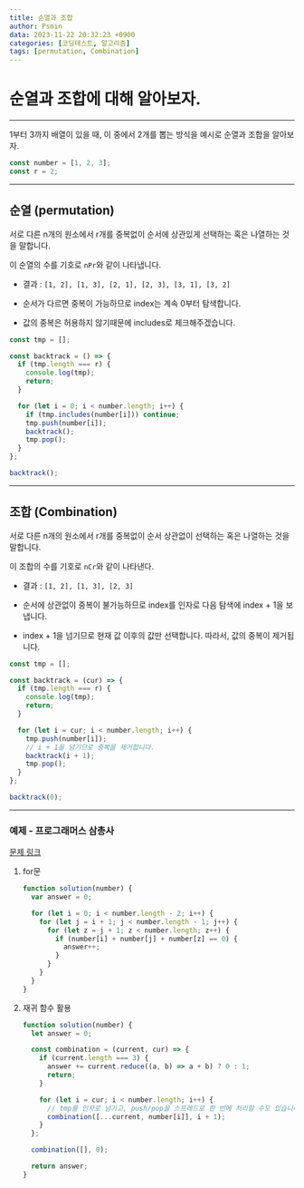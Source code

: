 ```yaml
---
title: 순열과 조합
author: Psmin
data: 2023-11-22 20:32:23 +0900
categories: [코딩테스트, 알고리즘]
tags: [permutation, Combination]
---
```


# 순열과 조합에 대해 알아보자.

---

1부터 3까지 배열이 있을 때, 이 중에서 2개를 뽑는 방식을 예시로 순열과 조합을 알아보자.

```js
const number = [1, 2, 3];
const r = 2;
```

---

## 순열 (permutation)

서로 다른 n개의 원소에서 r개를 중복없이 순서에 상관있게 선택하는 혹은 나열하는 것을 말합니다.

이 순열의 수를 기호로 `nPr`와 같이 나타냅니다.

- 결과 : `[1, 2], [1, 3], [2, 1], [2, 3], [3, 1], [3, 2]`

- 순서가 다르면 중복이 가능하므로 index는 계속 0부터 탐색합니다.
- 값의 중복은 허용하지 않기때문에 includes로 체크해주겠습니다.

```js
const tmp = [];

const backtrack = () => {
  if (tmp.length === r) {
    console.log(tmp);
    return;
  }

  for (let i = 0; i < number.length; i++) {
    if (tmp.includes(number[i])) continue;
    tmp.push(number[i]);
    backtrack();
    tmp.pop();
  }
};

backtrack();
```

---

## 조합 (Combination)

서로 다른 n개의 원소에서 r개를 중복없이 순서 상관없이 선택하는 혹은 나열하는 것을 말합니다.

이 조합의 수를 기호로 `nCr`와 같이 나타낸다.

- 결과 : `[1, 2], [1, 3], [2, 3]`

- 순서에 상관없이 중복이 불가능하므로 index를 인자로 다음 탐색에 index + 1을 보냅니다.
- index + 1을 넘기므로 현재 값 이후의 값만 선택합니다. 따라서, 값의 중복이 제거됩니다.

```js
const tmp = [];

const backtrack = (cur) => {
  if (tmp.length === r) {
    console.log(tmp);
    return;
  }

  for (let i = cur; i < number.length; i++) {
    tmp.push(number[i]);
    // i + 1을 넘기므로 중복을 제거합니다.
    backtrack(i + 1);
    tmp.pop();
  }
};

backtrack(0);
```

---

### 예제 - 프로그래머스 삼총사

[문제 링크](https://school.programmers.co.kr/learn/courses/30/lessons/131705)

1. for문

   ```js
   function solution(number) {
     var answer = 0;

     for (let i = 0; i < number.length - 2; i++) {
       for (let j = i + 1; j < number.length - 1; j++) {
         for (let z = j + 1; z < number.length; z++) {
           if (number[i] + number[j] + number[z] == 0) {
             answer++;
           }
         }
       }
     }
   }
   ```

2. 재귀 함수 활용

   ```js
   function solution(number) {
     let answer = 0;

     const combination = (current, cur) => {
       if (current.length === 3) {
         answer += current.reduce((a, b) => a + b) ? 0 : 1;
         return;
       }

       for (let i = cur; i < number.length; i++) {
         // tmp를 인자로 넘기고, push/pop을 스프레드로 한 번에 처리할 수도 있습니다.
         combination([...current, number[i]], i + 1);
       }
     };

     combination([], 0);

     return answer;
   }
   ```
